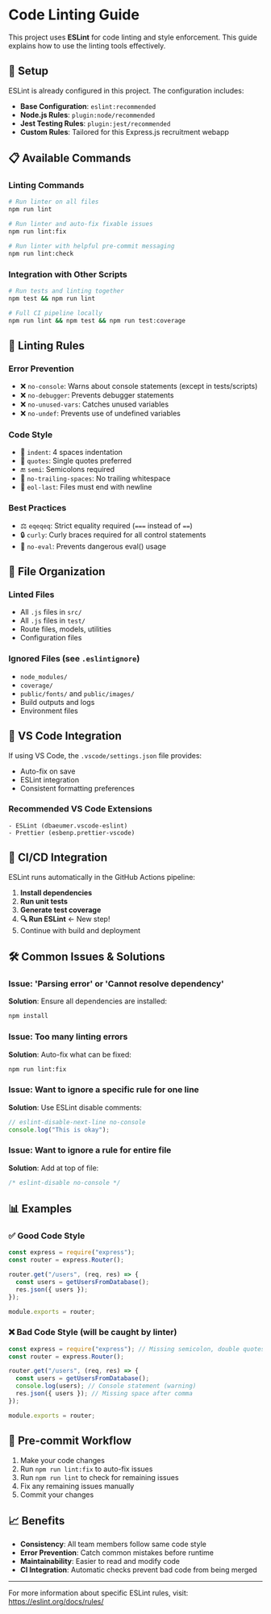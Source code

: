 # Code Linting Guide

This project uses **ESLint** for code linting and style enforcement. This guide explains how to use the linting tools effectively.

## 🔧 Setup

ESLint is already configured in this project. The configuration includes:

- **Base Configuration**: `eslint:recommended`
- **Node.js Rules**: `plugin:node/recommended`
- **Jest Testing Rules**: `plugin:jest/recommended`
- **Custom Rules**: Tailored for this Express.js recruitment webapp

## 📋 Available Commands

### Linting Commands

```bash
# Run linter on all files
npm run lint

# Run linter and auto-fix fixable issues
npm run lint:fix

# Run linter with helpful pre-commit messaging
npm run lint:check
```

### Integration with Other Scripts

```bash
# Run tests and linting together
npm test && npm run lint

# Full CI pipeline locally
npm run lint && npm test && npm run test:coverage
```

## 🎯 Linting Rules

### Error Prevention

- ❌ `no-console`: Warns about console statements (except in tests/scripts)
- ❌ `no-debugger`: Prevents debugger statements
- ❌ `no-unused-vars`: Catches unused variables
- ❌ `no-undef`: Prevents use of undefined variables

### Code Style

- 📏 `indent`: 4 spaces indentation
- 💬 `quotes`: Single quotes preferred
- 🔚 `semi`: Semicolons required
- 🚫 `no-trailing-spaces`: No trailing whitespace
- 📝 `eol-last`: Files must end with newline

### Best Practices

- ⚖️ `eqeqeq`: Strict equality required (`===` instead of `==`)
- 🔒 `curly`: Curly braces required for all control statements
- 🚨 `no-eval`: Prevents dangerous eval() usage

## 📁 File Organization

### Linted Files

- All `.js` files in `src/`
- All `.js` files in `test/`
- Route files, models, utilities
- Configuration files

### Ignored Files (see `.eslintignore`)

- `node_modules/`
- `coverage/`
- `public/fonts/` and `public/images/`
- Build outputs and logs
- Environment files

## 🔧 VS Code Integration

If using VS Code, the `.vscode/settings.json` file provides:

- Auto-fix on save
- ESLint integration
- Consistent formatting preferences

### Recommended VS Code Extensions

```
- ESLint (dbaeumer.vscode-eslint)
- Prettier (esbenp.prettier-vscode)
```

## 🚀 CI/CD Integration

ESLint runs automatically in the GitHub Actions pipeline:

1. **Install dependencies**
2. **Run unit tests**
3. **Generate test coverage**
4. **🔍 Run ESLint** ← New step!
5. Continue with build and deployment

## 🛠️ Common Issues & Solutions

### Issue: 'Parsing error' or 'Cannot resolve dependency'

**Solution**: Ensure all dependencies are installed:

```bash
npm install
```

### Issue: Too many linting errors

**Solution**: Auto-fix what can be fixed:

```bash
npm run lint:fix
```

### Issue: Want to ignore a specific rule for one line

**Solution**: Use ESLint disable comments:

```javascript
// eslint-disable-next-line no-console
console.log("This is okay");
```

### Issue: Want to ignore a rule for entire file

**Solution**: Add at top of file:

```javascript
/* eslint-disable no-console */
```

## 📊 Examples

### ✅ Good Code Style

```javascript
const express = require("express");
const router = express.Router();

router.get("/users", (req, res) => {
  const users = getUsersFromDatabase();
  res.json({ users });
});

module.exports = router;
```

### ❌ Bad Code Style (will be caught by linter)

```javascript
const express = require("express"); // Missing semicolon, double quotes
const router = express.Router();

router.get("/users", (req, res) => {
  const users = getUsersFromDatabase();
  console.log(users); // Console statement (warning)
  res.json({ users }); // Missing space after comma
});

module.exports = router;
```

## 🎯 Pre-commit Workflow

1. Make your code changes
2. Run `npm run lint:fix` to auto-fix issues
3. Run `npm run lint` to check for remaining issues
4. Fix any remaining issues manually
5. Commit your changes

## 📈 Benefits

- **Consistency**: All team members follow same code style
- **Error Prevention**: Catch common mistakes before runtime
- **Maintainability**: Easier to read and modify code
- **CI Integration**: Automatic checks prevent bad code from being merged

---

For more information about specific ESLint rules, visit: https://eslint.org/docs/rules/
